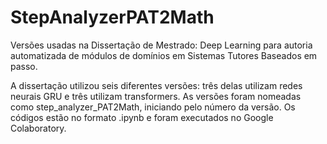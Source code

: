 # StepAnalyzerPAT2Math
Versões usadas na Dissertação de Mestrado: Deep Learning para autoria automatizada de módulos de domínios em Sistemas Tutores Baseados em passo.

A dissertação utilizou seis diferentes versões: três delas utilizam redes neurais GRU e três utilizam transformers.
As versões foram nomeadas como step_analyzer_PAT2Math, iniciando pelo número da versão. Os códigos estão no formato .ipynb e foram executados no Google Colaboratory.
